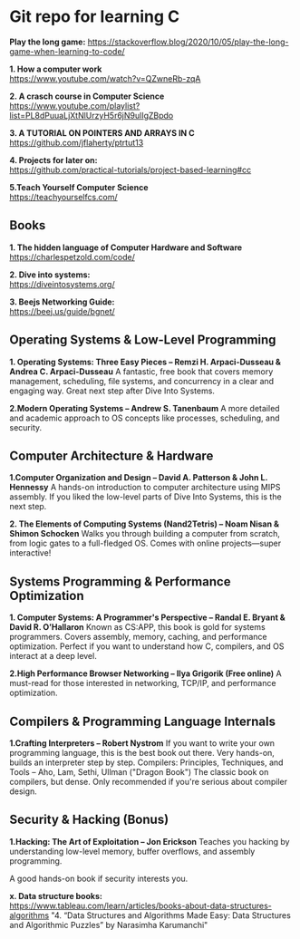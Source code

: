 # Git repo for learning C

**Play the long game:**
https://stackoverflow.blog/2020/10/05/play-the-long-game-when-learning-to-code/

**1. How a computer work** \
https://www.youtube.com/watch?v=QZwneRb-zqA

**2. A crasch course in Computer Science** \
https://www.youtube.com/playlist?list=PL8dPuuaLjXtNlUrzyH5r6jN9ulIgZBpdo

**3. A TUTORIAL ON POINTERS AND ARRAYS IN C** \
https://github.com/jflaherty/ptrtut13

**4. Projects for later on:** \
https://github.com/practical-tutorials/project-based-learning#cc

**5.Teach Yourself Computer Science** \
https://teachyourselfcs.com/

## Books
**1. The hidden language of Computer Hardware and Software** \
https://charlespetzold.com/code/

**2. Dive into systems:** \
https://diveintosystems.org/

**3. Beejs Networking Guide:** \
https://beej.us/guide/bgnet/

## Operating Systems & Low-Level Programming
**1. Operating Systems: Three Easy Pieces – Remzi H. Arpaci-Dusseau & Andrea C. Arpaci-Dusseau**
A fantastic, free book that covers memory management, scheduling, file systems, and concurrency in a clear and engaging way.
Great next step after Dive Into Systems.

**2.Modern Operating Systems – Andrew S. Tanenbaum**
A more detailed and academic approach to OS concepts like processes, scheduling, and security.

## Computer Architecture & Hardware
**1.Computer Organization and Design – David A. Patterson & John L. Hennessy**
A hands-on introduction to computer architecture using MIPS assembly.
If you liked the low-level parts of Dive Into Systems, this is the next step.


**2. The Elements of Computing Systems (Nand2Tetris) – Noam Nisan & Shimon Schocken**
Walks you through building a computer from scratch, from logic gates to a full-fledged OS.
Comes with online projects—super interactive!



## Systems Programming & Performance Optimization

**1. Computer Systems: A Programmer's Perspective – Randal E. Bryant & David R. O’Hallaron**
Known as CS:APP, this book is gold for systems programmers. Covers assembly, memory, caching, and performance optimization.
Perfect if you want to understand how C, compilers, and OS interact at a deep level.


**2.High Performance Browser Networking – Ilya Grigorik (Free online)**
A must-read for those interested in networking, TCP/IP, and performance optimization.

## Compilers & Programming Language Internals
**1.Crafting Interpreters – Robert Nystrom**
If you want to write your own programming language, this is the best book out there.
Very hands-on, builds an interpreter step by step.
Compilers: Principles, Techniques, and Tools – Aho, Lam, Sethi, Ullman ("Dragon Book")
The classic book on compilers, but dense. Only recommended if you're serious about compiler design.

## Security & Hacking (Bonus)

**1.Hacking: The Art of Exploitation – Jon Erickson**
Teaches you hacking by understanding low-level memory, buffer overflows, and assembly programming.

A good hands-on book if security interests you.

**x. Data structure books:** \
https://www.tableau.com/learn/articles/books-about-data-structures-algorithms
"4. “Data Structures and Algorithms Made Easy: Data Structures and Algorithmic Puzzles” by Narasimha Karumanchi"